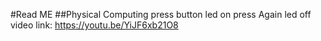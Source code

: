#Read ME
##Physical Computing
press button     led  on
press Again      led  off
video link: https://youtu.be/YiJF6xb21O8 